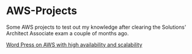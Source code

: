 # AWS-Projects

Some AWS projects to test out my knowledge after clearing the Solutions' Architect Associate exam a couple of months ago. 

[Word Press on AWS with high availability and scalability](https://github.com/bwilliams4428/AWS-Projects/blob/main/AWS-WordPress/README.md) 
